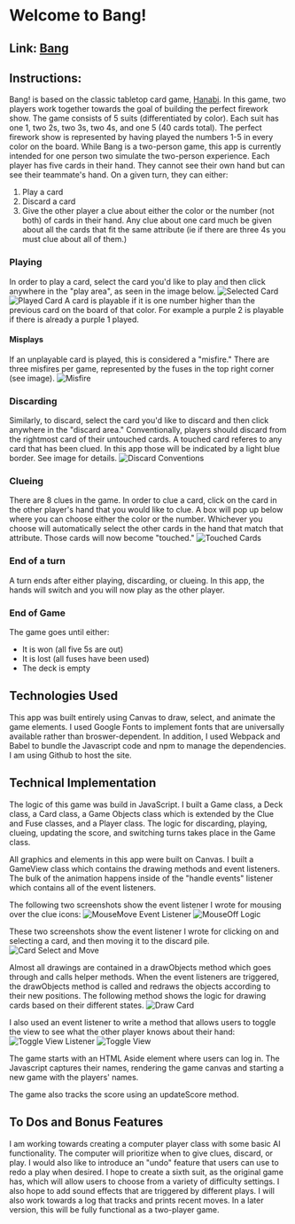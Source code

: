 # Welcome to Bang!

## Link: [Bang](https://arcoop.github.io/Bang/)

## Instructions:
Bang! is based on the classic tabletop card game, [Hanabi](https://boardgamegeek.com/boardgame/98778/hanabi). 
In this game, two players work together towards the goal of building the perfect firework show.
The game consists of 5 suits (differentiated by color). Each suit has one 1, two 2s, two 3s, two 4s, and one 5 (40 cards total).
The perfect firework show is represented by having played the numbers 1-5 in every color on the board.
While Bang is a two-person game, this app is currently intended for one person two simulate the two-person experience. 
Each player has five cards in their hand. They cannot see their own hand but can see their teammate's hand.
On a given turn, they can either:
1. Play a card
2. Discard a card
3. Give the other player a clue about either the color or the number (not both) of cards in their hand. Any clue about one card much be given about all the cards that fit the same attribute (ie if there are three 4s you must clue about all of them.)
### Playing
In order to play a card, select the card you'd like to play and then click anywhere in the "play area", as seen in the image below. 
![Selected Card](assets/selected_card.png)
![Played Card](assets/played_card.png)
A card is playable if it is one number higher than the previous card on the board of that color. For example a purple 2 is playable if there is already a purple 1 played. 
#### Misplays
If an unplayable card is played, this is considered a "misfire." There are three misfires per game, represented by the fuses in the top right corner (see image).
![Misfire](assets/misfire.png)
### Discarding
Similarly, to discard, select the card you'd like to discard and then click anywhere in the "discard area." 
Conventionally, players should discard from the rightmost card of their untouched cards. A touched card referes to any card that has been clued. In this app those will be indicated by a light blue border. See image for details.
![Discard Conventions](assets/discard_convention.png)
### Clueing
There are 8 clues in the game.
In order to clue a card, click on the card in the other player's hand that you would like to clue. A box will pop up below where you can choose either the color or the number. Whichever you choose will automatically select the other cards in the hand that match that attribute. Those cards will now become "touched."
![Touched Cards](assets/touched_cards.png) 
### End of a turn
A turn ends after either playing, discarding, or clueing. In this app, the hands will switch and you will now play as the other player.

### End of Game
The game goes until either:
- It is won (all five 5s are out)
- It is lost (all fuses have been used)
- The deck is empty


## Technologies Used
This app was built entirely using Canvas to draw, select, and animate the game elements.
I used Google Fonts to implement fonts that are universally available rather than broswer-dependent.
In addition, I used Webpack and Babel to bundle the Javascript code and npm to manage the dependencies. I am using Github to host the site.


## Technical Implementation
The logic of this game was build in JavaScript. I built a Game class, a Deck class, a Card class, a Game Objects class which is extended by the Clue and Fuse classes, and a Player class.
The logic for discarding, playing, clueing, updating the score, and switching turns takes place in the Game class.

All graphics and elements in this app were built on Canvas. I built a GameView class which contains the drawing methods and event listeners. The bulk of the animation happens inside of the "handle events" listener which contains all of the event listeners. 

The following two screenshots show the event listener I wrote for mousing over the clue icons:
![MouseMove Event Listener](assets/clue_hover_methods.png)
![MouseOff Logic](assets/mouse_off_method.png)

These two screenshots show the event listener I wrote for clicking on and selecting a card, and then moving it to the discard pile. 
![Card Select and Move](assets/card_selected_method.png)

Almost all drawings are contained in a drawObjects method which goes through and calls helper methods. When the event listeners are triggered, the drawObjects method is called and redraws the objects according to their new positions. The following method shows the logic for drawing cards based on their different states.
![Draw Card](assets/draw_card.png)

I also used an event listener to write a method that allows users to toggle the view to see what the other player knows about their hand:
![Toggle View Listener](assets/event_listener_toggle_view.png)
![Toggle View](assets/toggle_view.png)

The game starts with an HTML Aside element where users can log in. The Javascript captures their names, rendering the game canvas and starting a new game with the players' names.

The game also tracks the score using an updateScore method.

## To Dos and Bonus Features
I am working towards creating a computer player class with some basic AI functionality. 
The computer will prioritize when to give clues, discard, or play.
I would also like to introduce an "undo" feature that users can use to redo a play when desired.
I hope to create a sixth suit, as the original game has, which will allow users to choose from a variety of difficulty settings.
I also hope to add sound effects that are triggered by different plays.
I will also work towards a log that tracks and prints recent moves.
In a later version, this will be fully functional as a two-player game.








